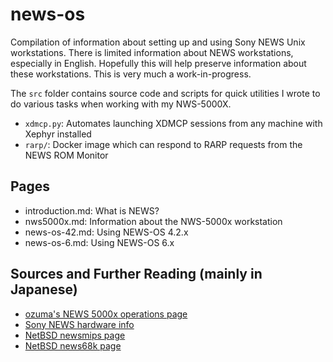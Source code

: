 # news-os
Compilation of information about setting up and using Sony NEWS Unix
workstations. There is limited information about NEWS workstations, especially
in English. Hopefully this will help preserve information about these
workstations. This is very much a work-in-progress.

The `src` folder contains source code and scripts for quick utilities I wrote
to do various tasks when working with my NWS-5000X.
- `xdmcp.py`: Automates launching XDMCP sessions from any machine with Xephyr installed
- `rarp/`: Docker image which can respond to RARP requests from the NEWS ROM Monitor

## Pages
- introduction.md: What is NEWS?
- nws5000x.md: Information about the NWS-5000x workstation
- news-os-42.md: Using NEWS-OS 4.2.x
- news-os-6.md: Using NEWS-OS 6.x

## Sources and Further Reading (mainly in Japanese)
- [ozuma's NEWS 5000x operations page](http://ozuma.o.oo7.jp/nws5000x.htm)
- [Sony NEWS hardware info](https://katsu.watanabe.name/doc/sonynews/)
- [NetBSD newsmips page](http://wiki.netbsd.org/ports/newsmips/)
- [NetBSD news68k page](http://wiki.netbsd.org/ports/news68k/)
